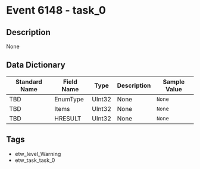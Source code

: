 # Event 6148 - task_0

## Description
None

## Data Dictionary
|Standard Name|Field Name|Type|Description|Sample Value|
|---|---|---|---|---|
|TBD|EnumType|UInt32|None|`None`|
|TBD|Items|UInt32|None|`None`|
|TBD|HRESULT|UInt32|None|`None`|

## Tags
* etw_level_Warning
* etw_task_task_0